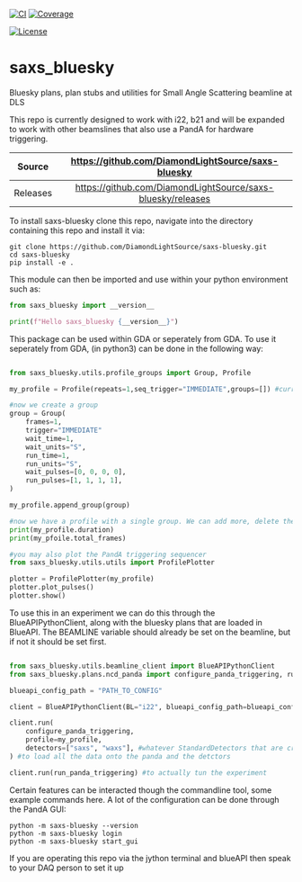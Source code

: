 [![CI](https://github.com/DiamondLightSource/saxs-bluesky/actions/workflows/ci.yml/badge.svg)](https://github.com/DiamondLightSource/saxs-bluesky/actions/workflows/ci.yml)
[![Coverage](https://codecov.io/gh/DiamondLightSource/saxs-bluesky/branch/main/graph/badge.svg)](https://codecov.io/gh/DiamondLightSource/saxs-bluesky)

[![License](https://img.shields.io/badge/License-Apache%202.0-blue.svg)](https://www.apache.org/licenses/LICENSE-2.0)

# saxs_bluesky

Bluesky plans, plan stubs and utilities for Small Angle Scattering beamline at DLS

This repo is currently designed to work with i22, b21 and will be expanded to work with other beamslines that also use a PandA for hardware triggering. 

Source          | <https://github.com/DiamondLightSource/saxs-bluesky>
:---:           | :---:
Releases        | <https://github.com/DiamondLightSource/saxs-bluesky/releases>

To install saxs-bluesky clone this repo, navigate into the directory containing this repo and install it via:

```
git clone https://github.com/DiamondLightSource/saxs-bluesky.git
cd saxs-bluesky
pip install -e .
```

This module can then be imported and use within your python environment such as:

```python
from saxs_bluesky import __version__

print(f"Hello saxs_bluesky {__version__}")
```

This package can be used within GDA or seperately from GDA. To use it seperately from GDA, (in python3) can be done in the following way:

```python

from saxs_bluesky.utils.profile_groups import Group, Profile

my_profile = Profile(repeats=1,seq_trigger="IMMEDIATE",groups=[]) #currently has no 'groups' - ie line in seq table

#now we create a group
group = Group(
    frames=1,
    trigger="IMMEDIATE"
    wait_time=1,
    wait_units="S",
    run_time=1,
    run_units="S",
    wait_pulses=[0, 0, 0, 0],
    run_pulses=[1, 1, 1, 1],
)

my_profile.append_group(group)

#now we have a profile with a single group. We can add more, delete them and have a look etc
print(my_profile.duration)
print(my_pfoile.total_frames)

#you may also plot the PandA triggering sequencer
from saxs_bluesky.utils.utils import ProfilePlotter

plotter = ProfilePlotter(my_profile)
plotter.plot_pulses()
plotter.show()

```

To use this in an experiment we can do this through the BlueAPIPythonClient, along with the bluesky plans that are loaded in BlueAPI. The BEAMLINE variable should already be set on the beamline, but if not it should be set first.

```python

from saxs_bluesky.utils.beamline_client import BlueAPIPythonClient
from saxs_bluesky.plans.ncd_panda import configure_panda_triggering, run_panda_triggering

blueapi_config_path = "PATH_TO_CONFIG"

client = BlueAPIPythonClient(BL="i22", blueapi_config_path=blueapi_config_path, instrument_session="cm12345-1")

client.run(
    configure_panda_triggering,
    profile=my_profile,
    detectors=["saxs", "waxs"], #whatever StandardDetectors that are created for the beamline
) #to load all the data onto the panda and the detctors

client.run(run_panda_triggering) #to actually tun the experiment


```

Certain features can be interacted though the commandline tool, some example commands here. A lot of the configuration can be done through the PandA GUI:

```
python -m saxs-bluesky --version
python -m saxs-bluesky login
python -m saxs-bluesky start_gui
```


If you are operating this repo via the jython terminal and blueAPI then speak to your DAQ person to set it up

